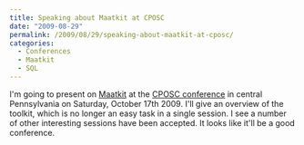 ```yaml
---
title: Speaking about Maatkit at CPOSC
date: "2009-08-29"
permalink: /2009/08/29/speaking-about-maatkit-at-cposc/
categories:
  - Conferences
  - Maatkit
  - SQL
---
```

I'm going to present on [Maatkit][1] at the [CPOSC conference][2] in central Pennsylvania on Saturday, October 17th 2009. I'll give an overview of the toolkit, which is no longer an easy task in a single session. I see a number of other interesting sessions have been accepted. It looks like it'll be a good conference.

 [1]: http://www.maatkit.org/
 [2]: http://www.cposc.org/
